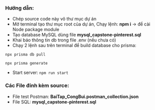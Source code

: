 ### Hướng dẫn:

- Chép source code này vô thư mục dự án
- Mở terminal tạo thư mục root của dự án, Chạy lệnh: **npm i** -> để cài Node package module
- Tạo database MySQL dùng file **mysql_capstone-pinterest.sql**
- Khai báo thông tin db trong file .env (nếu chưa có)
- Chạy 2 lệnh sau trên terminal để build database cho prisma:

```
npx prisma db pull
```

```
npx prisma generate
```

- Start server: `npm run start`

### Các File đính kèm source:

- File test Postman: **BaiTap_CongBui.postman_collection.json**
- File SQL: **mysql_capstone-pinterest.sql**

```

```
